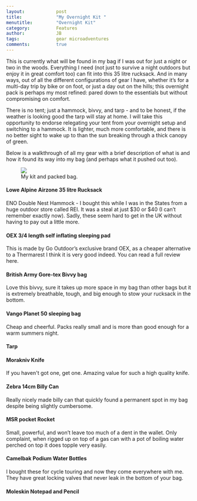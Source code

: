 ```yaml
---
layout:            post
title:             "My Overnight Kit "
menutitle:         "Overnight Kit"
category:          Features
author:            JB
tags:              gear microadventures 
comments:          true
---
```



This is currently what will be found in my bag if I was out for just a night or two in the woods. Everything I need (not just to survive a night outdoors but enjoy it in great comfort too) can fit into this 35 litre rucksack. And in many ways, out of all the different configurations of gear I have, whether it’s for a multi-day trip by bike or on foot, or just a day out on the hills; this overnight pack is perhaps my most refined: pared down to the essentials but without compromising on comfort. 

There is no tent; just a hammock, bivvy, and tarp - and to be honest, if the weather is looking good the tarp will stay at home. I will take this opportunity to endorse relegating your tent from your overnight setup and switching to a hammock. It is lighter, much more comfortable, and there is no better sight to wake up to than the sun breaking through a thick canopy of green.

Below is a walkthrough of all my gear with a brief description of what is and how it found its way into my bag (and perhaps what it pushed out too). 

<figure>
<img src="{{ site.github.url }}/media/img/overnight_kit.jpg" />
<figcaption>My kit and packed bag.</figcaption>
</figure>
 
#### Lowe Alpine Airzone 35 litre Rucksack 

ENO Double Nest Hammock -  I bought this while I was in the States from a huge outdoor store called REI. It was a steal at just $30 or $40 (I can’t remember exactly now). Sadly, these seem hard to get in the UK without having to pay out a little more. 

#### OEX 3/4 length self inflating sleeping pad 

This is made by Go Outdoor’s exclusive brand OEX, as a cheaper alternative to a Thermarest I think it is very good indeed. You can read a full review here.

#### British Army Gore-tex Bivvy bag 

Love this bivvy, sure it takes up more space in my bag than other bags but it is extremely breathable, tough, and big enough to stow your rucksack in the bottom. 

#### Vango Planet 50 sleeping bag 

Cheap and cheerful. Packs really small and is more than good enough for a warm summers night.

#### Tarp 

#### Morakniv Knife

If you haven't got one, get one. Amazing value for such a high quality knife.  

#### Zebra 14cm Billy Can

Really nicely made billy can that quickly found a permanent spot in my bag despite being slightly cumbersome. 

#### MSR pocket Rocket 

Small, powerful, and won’t leave too much of a dent in the wallet. Only complaint, when rigged up on top of a gas can with a pot of boiling water perched on top it does topple very easily. 

#### Camelbak Podium Water Bottles 

I bought these for cycle touring and now they come everywhere with me. They have great locking valves that never leak in the bottom of your bag. 

#### Moleskin Notepad and Pencil


